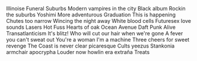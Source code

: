 Illinoise
Funeral
Suburbs
Modern vampires in the city
Black album
Rockin the suburbs
Yoshimi
More adventurous
Graduation
This is happening
Chutes too narrow
Wincing the night away
White blood cells
Futuresex love sounds
Lasers
Hot Fuss
Hearts of oak
Ocean Avenue
Daft Punk Alive
Transatlanticism
It's blitz!
Who will cut our hair when we're gone
A fever you can't sweat out
You're a woman I'm a machine
Three cheers for sweet revenge
The Coast is never clear
picaresque
Cults
yeezus
Stankonia
armchair apocrypha
Louder now
howlin
era extraña
Treats
